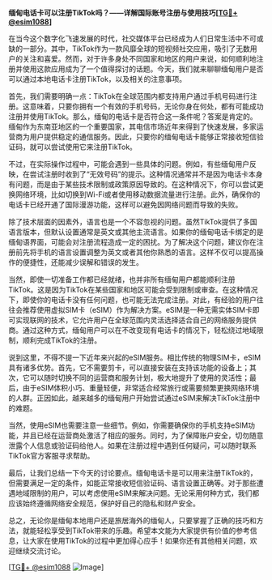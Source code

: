 **缅甸电话卡可以注册TikTok吗？——详解国际账号注册与使用技巧[[TG💪+ @esim1088](https://t.me/s/esim1088)]**

在当今这个数字化飞速发展的时代，社交媒体平台已经成为人们日常生活中不可或缺的一部分。其中，TikTok作为一款风靡全球的短视频社交应用，吸引了无数用户的关注和喜爱。然而，对于许多身处不同国家和地区的用户来说，如何顺利地注册并使用这款应用成为了一个值得探讨的话题。今天，我们就来聊聊缅甸用户是否可以通过本地电话卡注册TikTok，以及相关的注意事项。

首先，我们需要明确一点：TikTok在全球范围内都支持用户通过手机号码进行注册。这意味着，只要你拥有一个有效的手机号码，无论你身在何处，都有可能成功注册并使用TikTok。那么，缅甸的电话卡是否符合这一条件呢？答案是肯定的。缅甸作为东南亚地区的一个重要国家，其电信市场近年来得到了快速发展，多家运营商为用户提供稳定的通信服务。因此，只要你的缅甸电话卡能够正常接收短信验证码，就可以尝试使用它来注册TikTok。

不过，在实际操作过程中，可能会遇到一些具体的问题。例如，有些缅甸用户反映，在尝试注册时收到了“无效号码”的提示。这种情况通常并不是因为电话卡本身有问题，而是由于某些技术限制或政策原因导致的。在这种情况下，你可以尝试更换网络环境，比如切换到Wi-Fi或者使用移动数据流量进行注册。此外，确保你的电话卡已经开通了国际漫游功能，这样可以避免因网络问题而导致的失败。

除了技术层面的因素外，语言也是一个不容忽视的问题。虽然TikTok提供了多国语言版本，但默认设置通常是英文或其他主流语言。如果你的缅甸电话卡绑定的是缅甸语界面，可能会对注册流程造成一定的困扰。为了解决这个问题，建议你在注册前先将手机的语言设置调整为英文或者其他你熟悉的语言。这样不仅可以提高操作的便捷性，还能减少误解和错误的发生。

当然，即使一切准备工作都已经就绪，也并非所有缅甸用户都能顺利注册TikTok。这是因为TikTok在某些国家和地区可能会受到限制或审查。在这种情况下，即使你的电话卡没有任何问题，也可能无法完成注册。对此，有经验的用户往往会推荐使用虚拟SIM卡（eSIM）作为解决方案。eSIM是一种无需实体SIM卡即可实现联网的技术，它允许用户在全球范围内灵活选择适合自己的网络服务提供商。通过这种方式，缅甸用户可以在不改变现有电话卡的情况下，轻松绕过地域限制，顺利完成TikTok的注册。

说到这里，不得不提一下近年来兴起的eSIM服务。相比传统的物理SIM卡，eSIM具有诸多优势。首先，它不需要剪卡，可以直接安装在支持该功能的设备上；其次，它可以随时切换不同的运营商和服务计划，极大地提升了使用的灵活性；最后，由于eSIM体积小巧、重量轻便，非常适合经常旅行或需要频繁更换网络环境的人群。正因如此，越来越多的缅甸用户开始尝试通过eSIM来解决TikTok注册中的难题。

当然，使用eSIM也需要注意一些细节。例如，你需要确保你的手机支持eSIM功能，并且已经在运营商处激活了相应的服务。同时，为了保障账户安全，切勿随意泄露个人信息或验证码给他人。如果在注册过程中遇到任何疑问，可以随时联系TikTok官方客服寻求帮助。

最后，让我们总结一下今天的讨论要点。缅甸电话卡是可以用来注册TikTok的，但需要满足一定的条件，如能正常接收短信验证码、语言设置正确等。对于那些遭遇地域限制的用户，可以考虑使用eSIM来解决问题。无论采用何种方式，我们都应该始终遵循网络安全规范，保护好自己的隐私和财产安全。

总之，无论你是缅甸本地用户还是旅居海外的缅甸人，只要掌握了正确的技巧和方法，就能轻松享受到TikTok带来的乐趣。希望本文能为大家提供有价值的参考信息，让大家在使用TikTok的过程中更加得心应手！如果你还有其他相关问题，欢迎继续交流讨论。

[[TG💪+ @esim1088](https://t.me/s/esim1088) ![Image](https://i.postimg.cc/4NQfJmqS/Snipaste-2025-05-13-00-14-12.png)]
